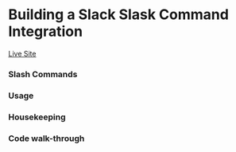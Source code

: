 # Building a Slack Slask Command Integration 

[Live Site](http://bit.ly/cleverbirthday)

### Slash Commands 


### Usage 



### Housekeeping



### Code walk-through 
